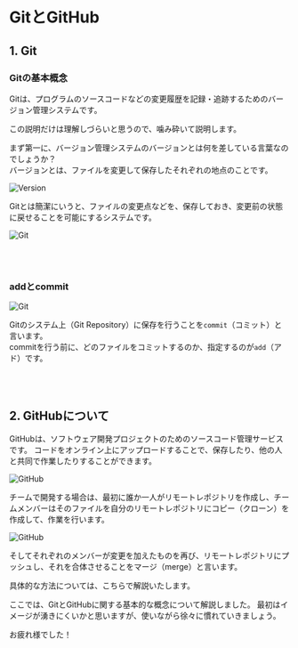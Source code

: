 # GitとGitHub

## 1. Git

### Gitの基本概念
Gitは、プログラムのソースコードなどの変更履歴を記録・追跡するためのバージョン管理システムです。
<!-- （[Wikipedia](https://ja.wikipedia.org/wiki/Git）)） -->

この説明だけは理解しづらいと思うので、噛み砕いて説明します。

まず第一に、バージョン管理システムのバージョンとは何を差している言葉なのでしょうか？<br>
バージョンとは、ファイルを変更して保存したそれぞれの地点のことです。

![Version](img/git1.jpg)

Gitとは簡潔にいうと、ファイルの変更点などを、保存しておき、変更前の状態に戻せることを可能にするシステムです。

![Git](img/git_basic.jpg)

<br>
<br>

### addとcommit

![Git](img/local_repo.jpg)

Gitのシステム上（Git Repository）に保存を行うことを`commit`（コミット）と言います。<br>
commitを行う前に、どのファイルをコミットするのか、指定するのが`add`（アド）です。

<br>
<br>

## 2. GitHubについて

GitHubは、ソフトウェア開発プロジェクトのためのソースコード管理サービスです。
コードをオンライン上にアップロードすることで、保存したり、他の人と共同で作業したりすることができます。

![GitHub](img/GitHub.jpg)

チームで開発する場合は、最初に誰か一人がリモートレポジトリを作成し、チームメンバーはそのファイルを自分のリモートレポジトリにコピー（クローン）を作成して、作業を行います。

![GitHub](img/github_team.jpg)

そしてそれぞれのメンバーが変更を加えたものを再び、リモートレポジトリにプッシュし、それを合体させることをマージ（merge）と言います。

具体的な方法については、こちらで解説いたします。

ここでは、GitとGitHubに関する基本的な概念について解説しました。
最初はイメージが湧きにくいかと思いますが、使いながら徐々に慣れていきましょう。

お疲れ様でした！



